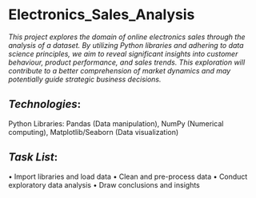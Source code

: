 # ****Electronics_Sales_Analysis****

*This project explores the domain of online electronics sales through the analysis of a dataset. By utilizing Python libraries and adhering to data science principles, we aim to reveal significant insights into customer behaviour, product performance, and sales trends. This exploration will contribute to a better comprehension of market dynamics and may potentially guide strategic business decisions.*

## ***Technologies***:
Python Libraries: Pandas (Data manipulation), NumPy (Numerical computing), Matplotlib/Seaborn (Data visualization)

## ***Task List***:
•	  Import libraries and load data
•	  Clean and pre-process data
•	  Conduct exploratory data analysis
•	  Draw conclusions and insights

